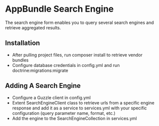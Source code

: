 AppBundle Search Engine
=======================

The search engine form enables you to query several search engines and retrieve
aggregated results.

Installation
------------
 * After pulling project files, run composer install to retrieve vendor bundles
 * Configure database credentials in config.yml and run doctrine:migrations:migrate 

Adding A Search Engine
----------------------
 * Configure a Guzzle client in config.yml
 * Extent SearchEngineClient class to retrieve urls from a specific engine response
   and add it as a service to services.yml with your specific configuration (query parameter
   name, format, etc.)
 * Add the engine to the SearchEngineCollection in services.yml